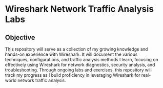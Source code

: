# Wireshark Network Traffic Analysis Labs

## Objective
This repository will serve as a collection of my growing knowledge and hands-on experience with Wireshark. It will document the various techniques, configurations, and traffic analysis methods I learn, focusing on effectively using Wireshark for network diagnostics, security analysis, and troubleshooting. Through ongoing labs and exercises, this repository will track my progress as I build proficiency in leveraging Wireshark for real-world network traffic analysis.


